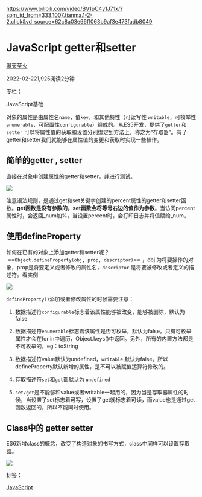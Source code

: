 https://www.bilibili.com/video/BV1pC4y1J71x/?spm_id_from=333.1007.tianma.1-2-2.click&vd_source=62c8a03e66ff063b9af3e473fadb8049

# JavaScript getter和setter

[漫天莹火](https://juejin.cn/user/2541726613387501/posts)

2022-02-221,925阅读2分钟

专栏： 

JavaScript基础

对象的属性是由属性名`name`，值`key`，和其他特性（可读写性 `writable`，可枚举性`enumerable`，可配置性`configurable`）组成的。从ES5开发，提供了`getter`和`setter` 可以将属性值的获取和设置分别绑定到方法上，称之为“存取器”。有了getter和setter我们就能够在属性值的变更和获取时实现一些操作。

## 简单的getter , setter

直接在对象中创建属性的getter和setter，并进行测试。

![](https://p3-juejin.byteimg.com/tos-cn-i-k3u1fbpfcp/dfa0d42f3f9548e18326cbcfcebb9f2e~tplv-k3u1fbpfcp-zoom-in-crop-mark:1512:0:0:0.awebp)

注意语法规则，是通过get和set关键字创建的percent属性的getter和setter函数。**get函数是没有参数的，set函数会将等号右边的值作为参数**。当访问percent属性时，会返回_num加%，当设置percent时，会打印日志并将值赋给_num。

## 使用defineProperty

如何在已有的对象上添加getter和setter呢？   ==`Object.defineProperty(obj, prop, descriptor)`== ，obj 为将要操作的对象，prop是将要定义或者修改的属性名，`descriptor` 是将要被修改或者定义的描述符。看实例

![](https://p3-juejin.byteimg.com/tos-cn-i-k3u1fbpfcp/73c1e16af34a4dccbd2f647494c97b0c~tplv-k3u1fbpfcp-zoom-in-crop-mark:1512:0:0:0.awebp)

`defineProperty()`添加或者修改属性的时候需要注意：

1.  数据描述符`configurable`标志着该属性能够被改变，能够被删除，默认为false
    
2.  数据描述符`enumerable`标志着该属性是否可枚举，默认为false。只有可枚举属性才会在for in中遍历，Object.keys()中返回。另外，所有的内置方法都是不可枚举的，eg：toString
    
3.  数据描述符value默认为undefined，`writable` 默认为false。所以defineProperty默认新增的属性，是不可以被赋值运算符修改的。
    
4.  存取描述符`set`和`get`都默认为 `undefined`
    
5.  `set/get`是不能够和value或者writable一起用的，因为当是存取器属性的时候，当设置了set标志着可写，设置了get就标志着可读，而value也是通过get函数返回的，所以不能同时使用。
    

## Class中的 getter setter

ES6新增class的概念，改变了构造对象的书写方式，class中同样可以设置存取器。

![](https://p3-juejin.byteimg.com/tos-cn-i-k3u1fbpfcp/c7c83efdbbea4079a83be51e6d17cf3b~tplv-k3u1fbpfcp-zoom-in-crop-mark:1512:0:0:0.awebp)

标签：

[JavaScript](https://juejin.cn/tag/JavaScript)